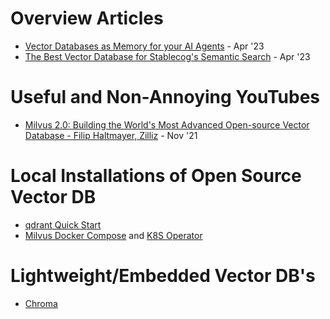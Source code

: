 # Overview Articles
- [Vector Databases as Memory for your AI Agents](https://medium.com/sopmac-ai/vector-databases-as-memory-for-your-ai-agents-986288530443) - Apr '23
- [The Best Vector Database for Stablecog's Semantic Search](https://stablecog.com/blog/the-best-vector-database-for-stablecogs-semantic-search) - Apr '23

# Useful and Non-Annoying YouTubes
- [Milvus 2.0: Building the World's Most Advanced Open-source Vector Database - Filip Haltmayer, Zilliz](https://www.youtube.com/watch?v=hWzn8JwpASQ) - Nov '21

# Local Installations of Open Source Vector DB
- [qdrant Quick Start](https://qdrant.tech/documentation/quick_start/)
- [Milvus Docker Compose](https://milvus.io/docs/install_standalone-docker.md) and [K8S Operator](https://milvus.io/docs/install_cluster-milvusoperator.md)

# Lightweight/Embedded Vector DB's
- [Chroma](https://github.com/chroma-core/chroma)

